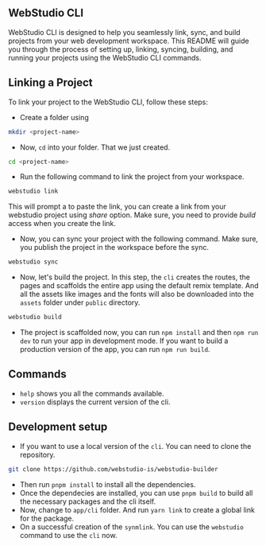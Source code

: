 ## WebStudio CLI

WebStudio CLI is designed to help you seamlessly link, sync, and build projects from your web development workspace. This README will guide you through the process of setting up, linking, syncing, building, and running your projects using the WebStudio CLI commands.

## Linking a Project

To link your project to the WebStudio CLI, follow these steps:

- Create a folder using

```sh
mkdir <project-name>
```

- Now, `cd` into your folder. That we just created.

```sh
cd <project-name>
```

- Run the following command to link the project from your workspace.

```sh
webstudio link
```

This will prompt a to paste the link, you can create a link from your webstudio project using _share_ option. Make sure, you need to provide _build_ access when you create the link.

- Now, you can sync your project with the following command. Make sure, you publish the project in the workspace before the sync.

```sh
webstudio sync
```

- Now, let's build the project. In this step, the `cli` creates the routes, the pages and scaffolds the entire app using the default remix template. And all the assets like images and the fonts will also be downloaded into the `assets` folder under `public` directory.

```sh
webstudio build
```

- The project is scaffolded now, you can run `npm install` and then `npm run dev` to run your app in development mode. If you want to build a production version of the app, you can run `npm run build`.

## Commands

- `help` shows you all the commands available.
- `version` displays the current version of the cli.

## Development setup

- If you want to use a local version of the `cli`. You can need to clone the repository.

```sh
git clone https://github.com/webstudio-is/webstudio-builder
```

- Then run `pnpm install` to install all the dependencies.
- Once the dependecies are installed, you can use `pnpm build` to build all the necessary packages and the cli itself.
- Now, change to `app/cli` folder. And run `yarn link` to create a global link for the package.
- On a successful creation of the `synmlink`. You can use the `webstudio` command to use the `cli` now.
